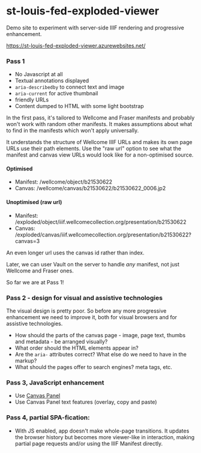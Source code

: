 # st-louis-fed-exploded-viewer

Demo site to experiment with server-side IIIF rendering and progressive enhancement.

https://st-louis-fed-exploded-viewer.azurewebsites.net/

### Pass 1

 - No Javascript at all
 - Textual annotations displayed
 - `aria-describedby` to connect text and image
 - `aria-current` for active thumbnail
 - friendly URLs
 - Content dumped to HTML with some light bootstrap
 
In the first pass, it's tailored to Wellcome and Fraser manifests and probably won't work with random other manifests. It makes assumptions about what to find in the manifests which won't apply universally.

It understands the structure of Wellcome IIIF URLs and makes its own page URLs use their path elements.
Use the "raw url" option to see what the manifest and canvas view URLs would look like for a non-optimised source.

#### Optimised

 - Manifest: /wellcome/object/b21530622
 - Canvas: /wellcome/canvas/b21530622/b21530622_0006.jp2

#### Unoptimised (raw url)

 - Manifest: /exploded/object/iiif.wellcomecollection.org/presentation/b21530622
 - Canvas: /exploded/canvas/iiif.wellcomecollection.org/presentation/b21530622?canvas=3

An even longer url uses the canvas id rather than index.
 
Later, we can user Vault on the server to handle _any_ manifest, not just Wellcome and Fraser ones.

So far we are at Pass 1!

### Pass 2 - design for visual and assistive technologies

The visual design is pretty poor. So before any more progressive enhancement we need to improve it, both for visual browsers and for assistive technologies.

 - How should the parts of the canvas page - image, page text, thumbs and metadata - be arranged visually?
 - What order should the HTML elements appear in?
 - Are the `aria-` attributes correct? What else do we need to have in the markup?
 - What should the pages offer to search engines? meta tags, etc.
 
### Pass 3, JavaScript enhancement
  
 - Use [Canvas Panel](https://iiif-canvas-panel.netlify.app/)
 - Use Canvas Panel text features (overlay, copy and paste)
 
### Pass 4, partial SPA-fication:

 - With JS enabled, app doesn't make whole-page transitions. It updates the browser history but becomes more viewer-like in interaction, making partial page requests and/or using the IIIF Manifest directly.
 
